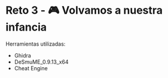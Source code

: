 # Reto 3 - 🎮 Volvamos a nuestra infancia
Herramientas utilizadas:
- Ghidra
- DeSmuME_0.9.13_x64
- Cheat Engine


